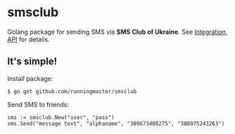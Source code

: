 # smsclub
Golang package for sending SMS via **SMS Club of Ukraine**. See [Integration, API](https://smsclub.mobi/en/pages/show/api) for details.

## It's simple!

Install package:
```
$ go get github.com/runningmaster/smsclub
```

Send SMS to friends:
```
sms := smsclub.New("user", "pass")
sms.Send("message text", "alphaname", "380673408275", "380975243263")
```